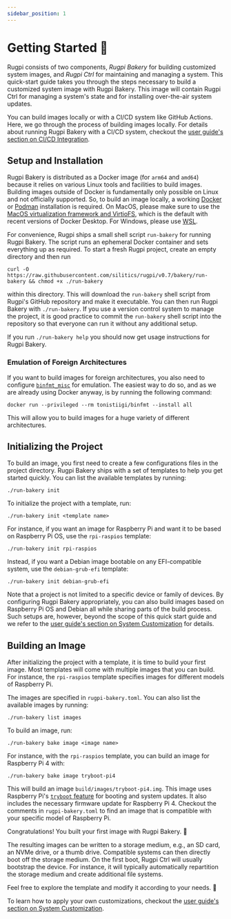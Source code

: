 ```yaml
---
sidebar_position: 1
---
```


# Getting Started 🚀

Rugpi consists of two components, _Rugpi Bakery_ for building customized system images, and _Rugpi Ctrl_ for maintaining and managing a system.
This quick-start guide takes you through the steps necessary to build a customized system image with Rugpi Bakery.
This image will contain Rugpi Ctrl for managing a system's state and for installing over-the-air system updates.

You can build images locally or with a CI/CD system like GitHub Actions.
Here, we go through the process of building images locally.
For details about running Rugpi Bakery with a CI/CD system, checkout the [user guide's section on CI/CD Integration](./guide/ci-cd-integration).


## Setup and Installation

Rugpi Bakery is distributed as a Docker image (for `arm64` and `amd64`) because it relies on various Linux tools and facilities to build images.
Building images outside of Docker is fundamentally only possible on Linux and not officially supported.
So, to build an image locally, a working [Docker](https://www.docker.com/) or [Podman](https://podman.io/) installation is required.
On MacOS, please make sure to use the [MacOS virtualization framework and VirtioFS](https://docs.docker.com/desktop/settings/mac/#general), which is the default with recent versions of Docker Desktop.
For Windows, please use [WSL](https://learn.microsoft.com/en-us/windows/wsl/about).

For convenience, Rugpi ships a small shell script `run-bakery` for running Rugpi Bakery.
The script runs an ephemeral Docker container and sets everything up as required.
To start a fresh Rugpi project, create an empty directory and then run

```shell
curl -O https://raw.githubusercontent.com/silitics/rugpi/v0.7/bakery/run-bakery && chmod +x ./run-bakery
```

within this directory.
This will download the `run-bakery` shell script from Rugpi's GitHub repository and make it executable.
You can then run Rugpi Bakery with `./run-bakery`.
If you use a version control system to manage the project, it is good practice to commit the `run-bakery` shell script into the repository so that everyone can run it without any additional setup.

If you run `./run-bakery help` you should now get usage instructions for Rugpi Bakery.

### Emulation of Foreign Architectures

If you want to build images for foreign architectures, you also need to configure [`binfmt_misc`](https://en.wikipedia.org/wiki/Binfmt_misc) for emulation.
The easiest way to do so, and as we are already using Docker anyway, is by running the following command:

```shell
docker run --privileged --rm tonistiigi/binfmt --install all
```

This will allow you to build images for a huge variety of different architectures.


## Initializing the Project

To build an image, you first need to create a few configurations files in the project directory.
Rugpi Bakery ships with a set of templates to help you get started quickly.
You can list the available templates by running:

```shell
./run-bakery init
```

To initialize the project with a template, run:

```shell
./run-bakery init <template name>
```

For instance, if you want an image for Raspberry Pi and want it to be based on Raspberry Pi OS, use the `rpi-raspios` template:

```shell
./run-bakery init rpi-raspios
```

Instead, if you want a Debian image bootable on any EFI-compatible system, use the `debian-grub-efi` template:

```shell
./run-bakery init debian-grub-efi
```

Note that a project is not limited to a specific device or family of devices.
By configuring Rugpi Bakery appropriately, you can also build images based on Raspberry Pi OS and Debian all while sharing parts of the build process.
Such setups are, however, beyond the scope of this quick start guide and we refer to the [user guide's section on System Customization](./guide/system-customization) for details.


## Building an Image

After initializing the project with a template, it is time to build your first image.
Most templates will come with multiple images that you can build.
For instance, the `rpi-raspios` template specifies images for different models of Raspberry Pi.

The images are specified in `rugpi-bakery.toml`. You can also list the available images by running:

```shell
./run-bakery list images
```

To build an image, run:

```shell
./run-bakery bake image <image name>
```

For instance, with the `rpi-raspios` template, you can build an image for Raspberry Pi 4 with:

```shell
./run-bakery bake image tryboot-pi4
```

This will build an image `build/images/tryboot-pi4.img`.
This image uses Raspberry Pi's [`tryboot` feature](https://www.raspberrypi.com/documentation/computers/raspberry-pi.html#fail-safe-os-updates-tryboot) for booting and system updates.
It also includes the necessary firmware update for Raspberry Pi 4.
Checkout the comments in `rugpi-bakery.toml` to find an image that is compatible with your specific model of Raspberry Pi.

Congratulations! You built your first image with Rugpi Bakery. 🙌

The resulting images can be written to a storage medium, e.g., an SD card, an NVMe drive, or a thumb drive.
Compatible systems can then directly boot off the storage medium.
On the first boot, Rugpi Ctrl will usually bootstrap the device.
For instance, it will typically automatically repartition the storage medium and create additional file systems.

Feel free to explore the template and modify it according to your needs. 🚀

To learn how to apply your own customizations, checkout the [user guide's section on System Customization](./guide/system-customization).
